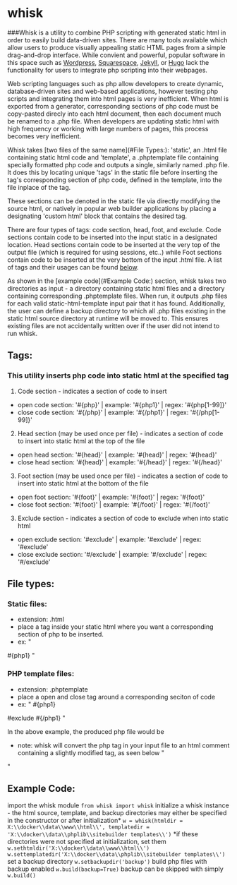 # whisk

###Whisk is a utility to combine PHP scripting with generated static html in order to easily build data-driven sites. 
There are many tools available which allow users to produce visually appealing static HTML pages from a simple drag-and-drop interface. While convient and powerful, popular software in this space such as [Wordpress](https://wordpress.com), [Squarespace](https://squarespace.com), [Jekyll](https://jekyllrb.com/), or [Hugo](https://gohugo.io/) lack the functionality for users to integrate php scripting into their webpages.

Web scripting languages such as php allow developers to create dynamic, database-driven sites and web-based applications, however testing php scripts and integrating them into html pages is very inefficient. When html is exported from a generator, corresponding sections of php code must be copy-pasted direcly into each html document, then each document much be renamed to a .php file. When developers are updating static html with high frequency or working with large numbers of pages, this process becomes very inefficient.

Whisk takes [two files of the same name](#File Types:): 'static', an .html file containing static html code and 'template', a .phptemplate file containing specially formatted php code and outputs a single, similarly named .php file. It does this by locating unique 'tags' in the static file before inserting the tag's corresponding section of php code, defined in the template, into the file inplace of the tag.

These sections can be denoted in the static file via directly modifying the source html, or natively in popular web builder applications by placing a designating 'custom html' block that contains the desired tag.

There are four types of tags: code section, head, foot, and exclude. Code sections contain code to be inserted into the input static in a designated location. Head sections contain code to be inserted at the very top of the output file (which is required for using sessions, etc..) while Foot sections contain code to be inserted at the very bottom of the input .html file. A list of tags and their usages can be found [below](#Tags:).

As shown in the [example code](#Example Code:) section, whisk takes two directories as input - a directory containing static html files and a directory containing corresponding .phptemplate files. When run, it outputs .php files for each valid static-html-template input pair that it has found. Additionally, the user can define a backup directory to which all .php files existing in the static html source directory at runtime will be moved to. This ensures existing files are not accidentally written over if the user did not intend to run whisk.

## Tags:
### This utility inserts php code into static html at the specified tag
1. Code section - indicates a section of code to insert
- open code section: '#\{php<tag number>}' | example: '#\{php1}' | regex: '#\{php[1-99]}'
- close code section: '#\{/php<tag number>}' | example: '#\{/php1}' | regex: '#\{/php[1-99]}'

2. Head section (may be used once per file) - indicates a section of code to insert into static html at the top of the file
- open head section: '#\{head}' | example: '#\{head}' | regex: '#\{head}'
- close head section: '#\{head}' | example: '#\{/head}' | regex: '#\{/head}'

3. Foot section (may be used once per file) - indicates a section of code to insert into static html at the bottom of the file
- open foot section: '#\{foot}' | example: '#\{foot}' | regex: '#\{foot}'
- close foot section: '#\{foot}' | example: '#\{/foot}' | regex: '#\{/foot}'

3. Exclude section - indicates a section of code to exclude when into static html
- open exclude section: '#exclude' | example: '#exclude' | regex: '#exclude'
- close exclude section: '#/exclude' | example: '#/exclude' | regex: '#/exclude'
 
 
## File types:

### Static files:
 - extension: .html
 - place a tag inside your static html where you want a corresponding section of php to be inserted.
 - ex:
 "<static html>
 <static html>
 <static html>
 #{php1}
 <static html>
 <static html>
 <static html>"
  
 ### PHP template files:
 - extension: .phptemplate
 - place a open and close tag around a corresponding seciton of code
 - ex:
 "<unwanted code>
 #{php1}
 <wanted code>
 <wanted code>
 #exclude
 <excluded code>
 <excluded code>
 #{/php1}
 <unwanted code>"
  
 In the above example, the produced php file would be
 - note: whisk will convert the php tag in your input file to an html comment containing a slightly modified tag, as seen below
 "<static html>
 <static html>
 <static html>
 <!-- #!{php1} -->
 <wanted code>
 <wanted code>
 <static html>
 <static html>
 <static html>"


## Example Code:
import the whisk module
`from whisk import whisk`
initialize a whisk instance - the html source, template, and backup directories may either be specified in the constructor or after initialization*
`w = whisk(htmldir = X:\\docker\\data\\www\\html\\', templatedir = 'X:\\docker\\data\\phplib\\sitebuilder templates\\')`
\*if these directories were not specified at initialization, set them
`w.sethtmldir('X:\\docker\\data\\www\\html\\')`
`w.settemplatedir('X:\\docker\\data\\phplib\\sitebuilder templates\\')`
set a backup directory
`w.setbackupdir('backup')`
build php files with backup enabled
`w.build(backup=True)`
backup can be skipped with simply
`w.build()`
